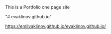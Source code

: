 This is a Portfolio one page site

"# evaklinov.github.io"

https://emilvaklinov.github.io/evaklinov.github.io/

